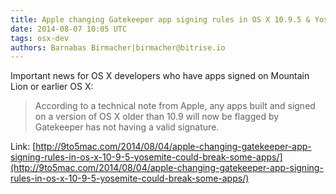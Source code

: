 ```yaml
---
title: Apple changing Gatekeeper app signing rules in OS X 10.9.5 & Yosemite, could break some apps
date: 2014-08-07 10:05 UTC
tags: osx-dev
authors: Barnabas Birmacher|birmacher@bitrise.io
---
```


Important news for OS X developers who have apps signed on Mountain Lion or earlier OS X:

> According to a technical note from Apple, any apps built and signed on a version of OS X older than 10.9 will now be flagged by Gatekeeper has not having a valid signature.

Link: [http://9to5mac.com/2014/08/04/apple-changing-gatekeeper-app-signing-rules-in-os-x-10-9-5-yosemite-could-break-some-apps/](http://9to5mac.com/2014/08/04/apple-changing-gatekeeper-app-signing-rules-in-os-x-10-9-5-yosemite-could-break-some-apps/)
